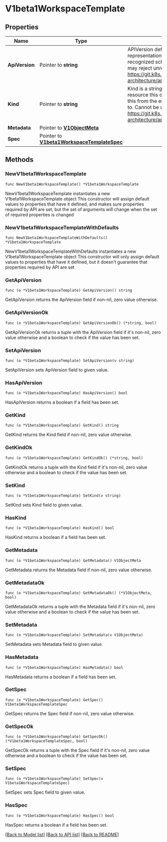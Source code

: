 # V1beta1WorkspaceTemplate

## Properties

Name | Type | Description | Notes
------------ | ------------- | ------------- | -------------
**ApiVersion** | Pointer to **string** | APIVersion defines the versioned schema of this representation of an object. Servers should convert recognized schemas to the latest internal value, and may reject unrecognized values. More info: https://git.k8s.io/community/contributors/devel/sig-architecture/api-conventions.md#resources | [optional] 
**Kind** | Pointer to **string** | Kind is a string value representing the REST resource this object represents. Servers may infer this from the endpoint the client submits requests to. Cannot be updated. In CamelCase. More info: https://git.k8s.io/community/contributors/devel/sig-architecture/api-conventions.md#types-kinds | [optional] 
**Metadata** | Pointer to [**V1ObjectMeta**](V1ObjectMeta.md) |  | [optional] 
**Spec** | Pointer to [**V1beta1WorkspaceTemplateSpec**](V1beta1WorkspaceTemplateSpec.md) |  | [optional] 

## Methods

### NewV1beta1WorkspaceTemplate

`func NewV1beta1WorkspaceTemplate() *V1beta1WorkspaceTemplate`

NewV1beta1WorkspaceTemplate instantiates a new V1beta1WorkspaceTemplate object
This constructor will assign default values to properties that have it defined,
and makes sure properties required by API are set, but the set of arguments
will change when the set of required properties is changed

### NewV1beta1WorkspaceTemplateWithDefaults

`func NewV1beta1WorkspaceTemplateWithDefaults() *V1beta1WorkspaceTemplate`

NewV1beta1WorkspaceTemplateWithDefaults instantiates a new V1beta1WorkspaceTemplate object
This constructor will only assign default values to properties that have it defined,
but it doesn't guarantee that properties required by API are set

### GetApiVersion

`func (o *V1beta1WorkspaceTemplate) GetApiVersion() string`

GetApiVersion returns the ApiVersion field if non-nil, zero value otherwise.

### GetApiVersionOk

`func (o *V1beta1WorkspaceTemplate) GetApiVersionOk() (*string, bool)`

GetApiVersionOk returns a tuple with the ApiVersion field if it's non-nil, zero value otherwise
and a boolean to check if the value has been set.

### SetApiVersion

`func (o *V1beta1WorkspaceTemplate) SetApiVersion(v string)`

SetApiVersion sets ApiVersion field to given value.

### HasApiVersion

`func (o *V1beta1WorkspaceTemplate) HasApiVersion() bool`

HasApiVersion returns a boolean if a field has been set.

### GetKind

`func (o *V1beta1WorkspaceTemplate) GetKind() string`

GetKind returns the Kind field if non-nil, zero value otherwise.

### GetKindOk

`func (o *V1beta1WorkspaceTemplate) GetKindOk() (*string, bool)`

GetKindOk returns a tuple with the Kind field if it's non-nil, zero value otherwise
and a boolean to check if the value has been set.

### SetKind

`func (o *V1beta1WorkspaceTemplate) SetKind(v string)`

SetKind sets Kind field to given value.

### HasKind

`func (o *V1beta1WorkspaceTemplate) HasKind() bool`

HasKind returns a boolean if a field has been set.

### GetMetadata

`func (o *V1beta1WorkspaceTemplate) GetMetadata() V1ObjectMeta`

GetMetadata returns the Metadata field if non-nil, zero value otherwise.

### GetMetadataOk

`func (o *V1beta1WorkspaceTemplate) GetMetadataOk() (*V1ObjectMeta, bool)`

GetMetadataOk returns a tuple with the Metadata field if it's non-nil, zero value otherwise
and a boolean to check if the value has been set.

### SetMetadata

`func (o *V1beta1WorkspaceTemplate) SetMetadata(v V1ObjectMeta)`

SetMetadata sets Metadata field to given value.

### HasMetadata

`func (o *V1beta1WorkspaceTemplate) HasMetadata() bool`

HasMetadata returns a boolean if a field has been set.

### GetSpec

`func (o *V1beta1WorkspaceTemplate) GetSpec() V1beta1WorkspaceTemplateSpec`

GetSpec returns the Spec field if non-nil, zero value otherwise.

### GetSpecOk

`func (o *V1beta1WorkspaceTemplate) GetSpecOk() (*V1beta1WorkspaceTemplateSpec, bool)`

GetSpecOk returns a tuple with the Spec field if it's non-nil, zero value otherwise
and a boolean to check if the value has been set.

### SetSpec

`func (o *V1beta1WorkspaceTemplate) SetSpec(v V1beta1WorkspaceTemplateSpec)`

SetSpec sets Spec field to given value.

### HasSpec

`func (o *V1beta1WorkspaceTemplate) HasSpec() bool`

HasSpec returns a boolean if a field has been set.


[[Back to Model list]](../README.md#documentation-for-models) [[Back to API list]](../README.md#documentation-for-api-endpoints) [[Back to README]](../README.md)


